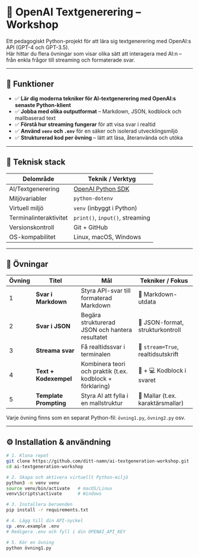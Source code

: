 # 🤖 OpenAI Textgenerering – Workshop

Ett pedagogiskt Python-projekt för att lära sig textgenerering med OpenAI:s API (GPT-4 och GPT-3.5).  
Här hittar du flera övningar som visar olika sätt att interagera med AI:n – från enkla frågor till streaming och formaterade svar.

---

## 🚀 Funktioner

- ✅ **Lär dig moderna tekniker för AI-textgenerering med OpenAI:s senaste Python-klient**
- ✅ **Jobba med olika outputformat** – Markdown, JSON, kodblock och mallbaserad text
- ✅ **Förstå hur streaming fungerar** för att visa svar i realtid
- ✅ **Använd `venv` och `.env`** för en säker och isolerad utvecklingsmiljö
- ✅ **Strukturerad kod per övning** – lätt att läsa, återanvända och utöka

---

## 🧰 Teknisk stack

| Delområde           | Teknik / Verktyg                                            |
|---------------------|-------------------------------------------------------------|
| AI/Textgenerering   | [OpenAI Python SDK](https://github.com/openai/openai-python) |
| Miljövariabler      | `python-dotenv`                                             |
| Virtuell miljö      | `venv` (inbyggt i Python)                                   |
| Terminalinteraktivitet | `print()`, `input()`, streaming                           |
| Versionskontroll    | Git + GitHub                                                |
| OS-kompabilitet     | Linux, macOS, Windows                                       |

---

## 🧪 Övningar

| Övning | Titel                  | Mål                                                       | Tekniker / Fokus                   |
| ------ | ---------------------- | --------------------------------------------------------- | ---------------------------------- |
| 1      | **Svar i Markdown**    | Styra API-svar till formaterad Markdown                   | 📄 Markdown-utdata                 |
| 2      | **Svar i JSON**        | Begära strukturerad JSON och hantera resultatet           | 🧱 JSON-format, strukturkontroll   |
| 3      | **Streama svar**       | Få realtidssvar i terminalen                              | 🔁 `stream=True`, realtidsutskrift |
| 4      | **Text + Kodexempel**  | Kombinera teori och praktik (t.ex. kodblock + förklaring) | 🧠 + 💻 Kodblock i svaret          |
| 5      | **Template Prompting** | Styra AI att fylla i en mallstruktur                      | 📝 Mallar (t.ex. karaktärsmallar)  |


Varje övning finns som en separat Python-fil: `övning1.py`, `övning2.py` osv.

---

## ⚙️ Installation & användning

```bash
# 1. Klona repot
git clone https://github.com/ditt-namn/ai-textgeneration-workshop.git
cd ai-textgeneration-workshop

# 2. Skapa och aktivera virtuellt Python-miljö
python3 -m venv venv
source venv/bin/activate   # macOS/Linux
venv\Scripts\activate      # Windows

# 3. Installera beroenden
pip install -r requirements.txt

# 4. Lägg till din API-nyckel
cp .env.example .env
# Redigera .env och fyll i din OPENAI_API_KEY

# 5. Kör en övning
python övning1.py



